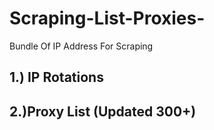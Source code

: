 # Scraping-List-Proxies-

Bundle Of IP Address For Scraping

## 1.) IP Rotations

## 2.)Proxy List (Updated 300+)

